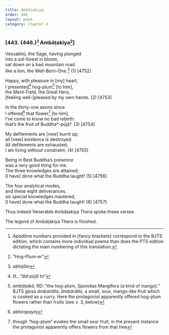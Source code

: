 ```yaml
---
title: Ambāṭakiya
order: 446
layout: poem
category: chapter-3
---
```


### \[443. {446.}[^1] Ambāṭakiya[^2]\]

Vessabhū, the Sage, having plunged  
into a *sal*-forest in bloom,  
sat down on a bad mountain road  
like a lion, the Well-Born-One.[^3] (1) \[4752\]

Happy, with pleasure in \[my\] heart,  
I presented[^4] hog-plum[^5] \[to him\],  
the Merit-Field, the Great Hero,  
\[feeling well-\]pleased by my own hands. (2) \[4753\]

In the thirty-one aeons since  
I offered[^6] that flower[^7] \[to him\],  
I’ve come to know no bad rebirth:  
that’s the fruit of Buddha*-pūjā*. (3) \[4754\]

My defilements are \[now\] burnt up;  
all \[new\] existence is destroyed.  
All defilements are exhausted;  
I am living without constraint. (4) \[4755\]

Being in Best Buddha’s presence  
was a very good thing for me.  
The three knowledges are attained;  
\[I have\] done what the Buddha taught! (5) \[4756\]

The four analytical modes,  
and these eight deliverances,  
six special knowledges mastered,  
\[I have\] done what the Buddha taught! (6) \[4757\]

Thus indeed Venerable Ambāṭakiya Thera spoke these verses.

The legend of Ambāṭakiya Thera is finished.

[^1]: *Apadāna* numbers provided in {fancy brackets} correspond to the BJTS edition, which contains more individual poems than does the PTS edition dictating the main numbering of this translation.

[^2]: “Hog-Plum-er”

[^3]: *abhijāto*

[^4]: lit., “did *pūjā* to”

[^5]: *ambāṭakā*, RD: “the hog-plum, Spondias Mangifera (a kind of mango).” BJTS gloss *ämbarälla*, *ämbärälla*, a small, sour, mango-like fruit which is cooked as a curry. Here the protagonist apparently offered hog-plum flowers rather than fruits (see v. 3, below)

[^6]: *abhiropayiŋ*

[^7]: though “hog-plum” evokes the small sour fruit, in the present instance the protagonist apparently offers flowers from that tree

